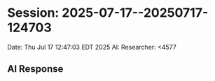 # Session: 2025-07-17--20250717-124703

Date: Thu Jul 17 12:47:03 EDT 2025
AI: 
Researcher: <4577

## AI Response
